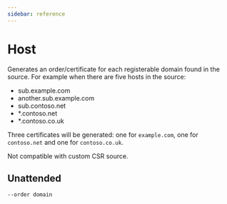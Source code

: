 ```yaml
---
sidebar: reference
---
```


# Host
Generates an order/certificate for each registerable domain found in the source. 
For example when there are five hosts in the source:

- sub.example.com
- another.sub.example.com
- sub.contoso.net
- *.contoso.net
- *.contoso.co.uk

Three certificates will be generated: one for `example.com`, one for `contoso.net` and one for `contoso.co.uk`.

Not compatible with custom CSR source.

## Unattended
`--order domain`